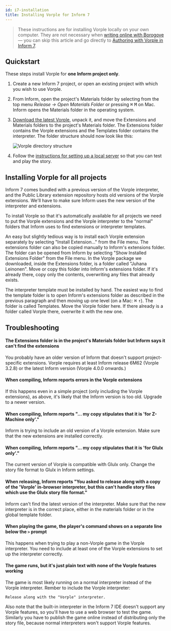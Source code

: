 ```yaml
---
id: i7-installation
title: Installing Vorple for Inform 7
---
```


> These instructions are for installing Vorple locally on your own computer. They are not necessary when [writing online with Borogove](borogove.html) — you can skip this article and go directly to [Authoring with Vorple in Inform 7](i7-authoring.html).

## Quickstart

These steps install Vorple for **one Inform project only**.

1. Create a new Inform 7 project, or open an existing project with which you
   wish to use Vorple.

2. From Inform, open the project's Materials folder by selecting from the
   top menu *Release &rarr; Open Materials Folder* or pressing <kbd>&#8984;</kbd>
   <kbd>M</kbd> on Mac. Inform opens the Materials folder in the operating system.

3. [Download the latest Vorple](/download#inform7), unpack it, and move the
   Extensions and Materials folders to the project's Materials folder.
   The Extensions folder contains the Vorple extensions and the Templates folder
   contains the interpreter. The folder structure should now look like this:

   ![Vorple directory structure](/img/directory-structure.png)

4. Follow the [instructions for setting up a local server](localhost.md) so
   that you can test and play the story.


## Installing Vorple for all projects

Inform 7 comes bundled with a previous version of the Vorple interpreter,
and the Public Library extension repository hosts old versions of the Vorple
extensions. We'll have to make sure Inform uses the new version of the 
interpreter and extensions. 

To install Vorple so that it's automatically available for all projects we
need to put the Vorple extensions and the Vorple interpreter to the "normal"
folders that Inform uses to find extensions or interpreter templates.

An easy but slightly tedious way is to install each Vorple extension separately
by selecting "Install Extension..." from the File menu. The extensions folder
can also be copied manually to Inform's extensions folder. The folder can be
opened from Inform by selecting "Show Installed Extensions Folder" from the
File menu. In the Vorple package we downloaded, inside the Extensions folder, is 
a folder called "Juhana Leinonen". Move or copy this folder into Inform's 
extensions folder. If it's already there, copy only the contents, overwriting
any files that already exists. 

The interpreter template must be installed by hand. The easiest way to find the
template folder is to open Inform's extensions folder as described in the previous
paragraph and then moving up one level (on a Mac: <kbd>&#8984;</kbd> <kbd>&uarr;</kbd>).
The folder is called Templates. Move the Vorple folder here. If there already is 
a folder called Vorple there, overwrite it with the new one.


## Troubleshooting

#### The Extensions folder is in the project's Materials folder but Inform says it can't find the extensions

You probably have an older version of Inform that doesn't support project-specific
extensions. Vorple requires at least Inform release 6M62 (Vorple 3.2.8) or
the latest Inform version (Vorple 4.0.0 onwards.)


#### When compiling, Inform reports errors in the Vorple extensions

If this happens even in a simple project (only including the Vorple extensions), 
as above, it's likely that the Inform version is too old. Upgrade to a newer version.


#### When compiling, Inform reports "... my copy stipulates that it is 'for Z-Machine only'."

Inform is trying to include an old version of a Vorple extension. 
Make sure that the new extensions are installed correctly.


#### When compiling, Inform reports "... my copy stipulates that it is 'for Glulx only'."

The current version of Vorple is compatible with Glulx only. Change the story 
file format to Glulx in Inform settings.


#### When releasing, Inform reports "You asked to release along with a copy of the 'Vorple' in-browser interpreter, but this can't handle story files which use the Glulx story file format."

Inform can't find the latest version of the interpreter. Make sure that the
new interpreter is in the correct place, either in the materials folder or
in the global template folder.


#### When playing the game, the player's command shows on a separate line below the `>` prompt

This happens when trying to play a non-Vorple game in the Vorple interpreter.
You need to include at least one of the Vorple extensions to set up the
interpreter correctly.


#### The game runs, but it's just plain text with none of the Vorple features working

The game is most likely running on a normal interpreter instead of the Vorple
interpreter. Rember to include the Vorple interpreter:

```
Release along with the "Vorple" interpreter.
```

Also note that the built-in interpreter in the Inform 7 IDE doesn't support any
Vorple features, so you'll have to use a web browser to test the game.
Similarly you have to publish the game online instead of distributing only the
story file, because normal interpreters won't support Vorple features.
